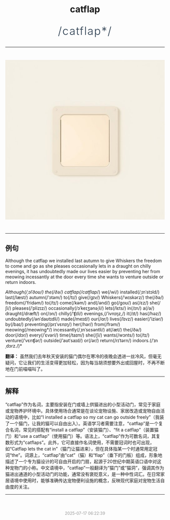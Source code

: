 <div align="center">

# catflap

<div style="margin: 30px 0;">
<h1 style="font-size: 2.5em; font-weight: 300; letter-spacing: 2px; margin: 0; color: #2c3e50;">
/catflap*/
</h1>
</div>

</div>

---

<div align="center" style="margin: 40px 0;">

![catflap](images/catflap.png)

</div>

---

## 例句

Although the catflap we installed last autumn to give Whiskers the freedom to come and go as she pleases occasionally lets in a draught on chilly evenings, it has undoubtedly made our lives easier by preventing her from meowing incessantly at the door every time she wants to venture outside or return indoors.

*Although(/ˌɔlˈðoʊ/) the(/ðə/) catflap(/catflap*/) we(/wi/) installed(/ˌɪnˈstɔld/) last(/læst/) autumn(/ˈɔtəm/) to(/tɪ/) give(/gɪv/) Whiskers(/ˈwɪskərz/) the(/ðə/) freedom(/ˈfridəm/) to(/tɪ/) come(/kəm/) and(/ənd/) go(/goʊ/) as(/ɛz/) she(/ʃi/) pleases(/ˈplizɪz/) occasionally(/ɔˈkeɪʒənəˌli/) lets(/lɛts/) in(/ɪn/) a(/ə/) draught(/dræft/) on(/ɔn/) chilly(/ˈʧɪli/) evenings,(/ˈivnɪŋz,/) it(/ɪt/) has(/həz/) undoubtedly(/ənˈdaʊtɪdli/) made(/meɪd/) our(/ɑr/) lives(/lɪvz/) easier(/ˈiziər/) by(/baɪ/) preventing(/prɪˈvɛnɪŋ/) her(/hər/) from(/frəm/) meowing(/meowing*/) incessantly(/ˌɪnˈsɛsəntli/) at(/æt/) the(/ðə/) door(/dɔr/) every(/ˈɛvəri/) time(/taɪm/) she(/ʃi/) wants(/wɔnts/) to(/tɪ/) venture(/ˈvɛnʧər/) outside(/ˈaʊtˈsaɪd/) or(/ər/) return(/rɪˈtərn/) indoors.(/ˈɪnˌdɔrz./)*

**翻译：** 虽然我们去年秋天安装的猫门偶尔在寒冷的夜晚会透进一丝冷风，但毫无疑问，它让我们的生活变得更加轻松，因为每当胡须想要外出或回屋时，不再不断地在门前喵喵叫了。

---

## 解释

“catflap”作为名词，主要指安装在门或墙上供猫进出的小型活动门，常见于家庭或宠物养护环境中。具体使用场合通常是在谈论宠物设施、家居改造或宠物自由活动的语境中，比如“I installed a catflap so my cat can go outside freely”（我装了一个猫门，让我的猫可以自由出入）。英语学习者需要注意，“catflap”是一个复合名词，常见的搭配有“install a catflap”（安装猫门）、“fit a catflap”（装置猫门）和“use a catflap”（使用猫门）等。语法上，“catflap”作为可数名词，其复数形式为“catflaps”。此外，它可直接作名词使用，不需要冠词时也可出现，如“Catflap lets the cat in”（猫门让猫进来），但在具体指某一个时通常用定冠词“the”。词源上，“catflap”由“cat”（猫）和“flap”（垂下的门板）组成，形象地描述了一个专为猫设计的可自由开启的门扇，起源于20世纪中期英语口语中对这种宠物门的小称。中文语境中，“catflap”一般翻译为“猫门”或“猫洞”，强调其作为猫进出通道的小型活动门的功能，通常没有褒贬意义，是一种中性词汇。在日常家居语境中使用时，能够准确传达宠物便利设施的概念，反映现代家庭对宠物生活自由度的关注。


---

<div align="center" style="margin-top: 50px;">
<small style="color: #999; font-size: 0.9em;">2025-07-17 06:22:39</small>
</div>
